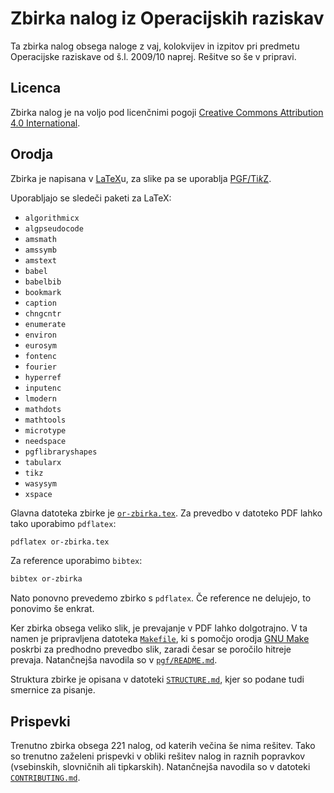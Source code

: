 # Zbirka nalog iz Operacijskih raziskav

Ta zbirka nalog obsega naloge z vaj, kolokvijev in izpitov
pri predmetu Operacijske raziskave od š.l. 2009/10 naprej.
Rešitve so še v pripravi.

## Licenca

Zbirka nalog je na voljo pod licenčnimi pogoji
[Creative Commons Attribution 4.0 International](LICENSE).

## Orodja

Zbirka je napisana v [LaTeX](https://www.latex-project.org/)u,
za slike pa se uporablja [PGF/Ti*k*Z](https://sourceforge.net/projects/pgf/).

Uporabljajo se sledeči paketi za LaTeX:

* `algorithmicx`
* `algpseudocode`
* `amsmath`
* `amssymb`
* `amstext`
* `babel`
* `babelbib`
* `bookmark`
* `caption`
* `chngcntr`
* `enumerate`
* `environ`
* `eurosym`
* `fontenc`
* `fourier`
* `hyperref`
* `inputenc`
* `lmodern`
* `mathdots`
* `mathtools`
* `microtype`
* `needspace`
* `pgflibraryshapes`
* `tabularx`
* `tikz`
* `wasysym`
* `xspace`

Glavna datoteka zbirke je [`or-zbirka.tex`]().
Za prevedbo v datoteko PDF lahko tako uporabimo `pdflatex`:
```bash
pdflatex or-zbirka.tex
```
Za reference uporabimo `bibtex`:
```bash
bibtex or-zbirka
```
Nato ponovno prevedemo zbirko s `pdflatex`.
Če reference ne delujejo, to ponovimo še enkrat.

Ker zbirka obsega veliko slik,
je prevajanje v PDF lahko dolgotrajno.
V ta namen je pripravljena datoteka [`Makefile`](Makefile),
ki s pomočjo orodja [GNU Make](https://www.gnu.org/software/make/)
poskrbi za predhodno prevedbo slik,
zaradi česar se poročilo hitreje prevaja.
Natančnejša navodila so v [`pgf/README.md`](pgf/README.md).

Struktura zbirke je opisana v datoteki [`STRUCTURE.md`](STRUCTURE.md),
kjer so podane tudi smernice za pisanje.

## Prispevki

Trenutno zbirka obsega 221 nalog,
od katerih večina še nima rešitev.
Tako so trenutno zaželeni prispevki
v obliki rešitev nalog in raznih popravkov
(vsebinskih, slovničnih ali tipkarskih).
Natančnejša navodila so v datoteki [`CONTRIBUTING.md`](CONTRIBUTING.md).
